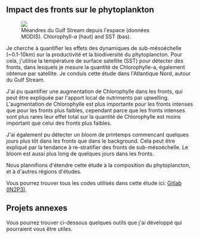 
## Impact des fronts sur le phytoplankton

<figure style="width:75%">
    <img src="/assets/img/jet_combined_s.jpg">
    <figcaption>
    Méandres du Gulf Stream depuis l'espace (données MODIS). 
    Chlorophyll-<em>a</em> (haut) and SST (bas).
    </figcaption>
</figure>

Je cherche à quantifier les effets des dynamiques de sub-mésoéchelle (~0.1-10km) sur la productivité et la biodiversité du phytoplancton.
Pour cela, j'utilise la température de surface satellite (SST) pour détecter des fronts, dans lesquels je mesure la quantité de Chlorophylle-a, également obtenue par satellite.
Je conduis cette étude dans l'Atlantique Nord, autour du Gulf Stream.

J'ai pu quantifier une augmentation de Chlorophylle dans les fronts, qui peut être expliquée par l'apport local de nutriments par upwelling.
L'augmentation de Chlorophylle est plus importante pour les fronts intenses que pour les fronts plus faibles, cependant parce que les fronts intenses sont plus rares leur effet total sur la quantité de Chlorophylle est moins important que celui des fronts plus faibles.

J'ai également pu détecter un bloom de printemps commencant quelques jours plus tôt dans les fronts que dans le background. Cela peut être expliqué par la tendance à re-stratifier des fronts de sub-mésoéchelle. Le bloom est aussi plus long de quelques jours dans les fronts.

Nous plannifions d'étendre cette étude à la composition du phytoplancton, et à d'autres régions d'études.

Vous pourrez trouver tous les codes utilisés dans cette étude ici: <a href="https://gitlab.in2p3.fr/clementhaeck/submeso-color" title="gitlab">Gitlab (IN2P3)</a>.

## Projets annexes

Vous pourrez trouver ci-dessous quelques outils que j'ai développé qui pourraient vous être utiles.

